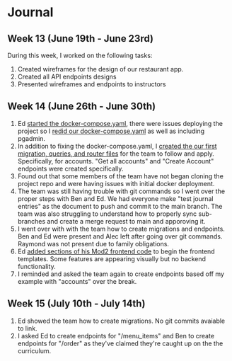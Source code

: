 # Journal

## Week 13 (June 19th - June 23rd)

During this week, I worked on the following tasks:

1. Created wireframes for the design of our restaurant app.
2. Created all API endpoints designs
3. Presented wireframes and endpoints to instructors

## Week 14 (June 26th - June 30th)

1. Ed [started the docker-compose.yaml](https://gitlab.com/backofthehouse/gastronomical-gems/-/commit/1f143d9ee7367a6ed2573a3c663b243ea0fbe937), there were issues deploying the project so I [redid our docker-compose.yaml](https://gitlab.com/backofthehouse/gastronomical-gems/-/commit/620af9a726360d5f76d130d6711bcb0f9a5fced8) as well as including pgadmin.
2. In addition to fixing the docker-compose.yaml, I [created the our first migration, queries, and router files](https://gitlab.com/backofthehouse/gastronomical-gems/-/commit/696f487279f5975932fb62171f73cac3dfa8665f) for the team to follow and apply. Specifically, for accounts. "Get all accounts" and "Create Account" endpoints were created specifically.
3. Found out that some members of the team have not began cloning the project repo and were having issues with initial docker deployment.
4. The team was still having trouble with git commands so I went over the proper steps with Ben and Ed. We had everyone make "test journal entries" as the document to push and commit to the main branch. The team was also struggling to understand how to properly sync sub-branches and create a merge request to main and apporoving it.
5. I went over with with the team how to create migrations and endpoints. Ben and Ed were present and Alec left after going over git commands. Raymond was not present due to family obligations.
6. Ed [added sections of his Mod2 frontend code](https://gitlab.com/backofthehouse/gastronomical-gems/-/commit/d89c8a68a470c18d76b5d9e97f2300b6322ca84e) to begin the frontend templates. Some features are appearing visually but no backend functionality.
7. I reminded and asked the team again to create endpoints based off my example with "accounts" over the break.

## Week 15 (July 10th - July 14th)

1. Ed showed the team how to create migrations. No git commits avaiable to link.
2. I asked Ed to create endpoints for "/menu_items" and Ben to create endpoints for "/order" as they've claimed they're caught up on the the curriculum.
